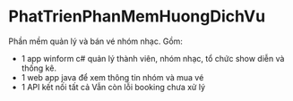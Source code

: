 # PhatTrienPhanMemHuongDichVu
Phần mềm quản lý và bán vé nhóm nhạc. Gồm:
- 1 app winform c# quản lý thành viên, nhóm nhạc, tổ chức show diễn và thống kê. 
- 1 web app java để xem thông tin nhóm và mua vé
- 1 API kết nối tất cả
Vẫn còn lỗi booking chưa xử lý
